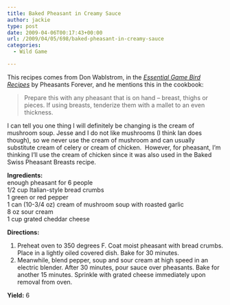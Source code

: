 ```yaml
---
title: Baked Pheasant in Creamy Sauce
author: jackie
type: post
date: 2009-04-06T00:17:43+00:00
url: /2009/04/05/698/baked-pheasant-in-creamy-sauce
categories:
  - Wild Game

---
```

This recipes comes from Don Wablstrom, in the [_Essential Game Bird Recipes_][1] by Pheasants Forever, and he mentions this in the cookbook:

> Prepare this with any pheasant that is on hand &#8211; breast, thighs or pieces. If using breasts, tenderize them with a mallet to an even thickness.

I can tell you one thing I will definitely be changing is the cream of mushroom soup. Jesse and I do not like mushrooms (I think Ian does though), so we never use the cream of mushroom and can usually substitute cream of celery or cream of chicken.  However, for pheasant, I&#8217;m thinking I&#8217;ll use the cream of chicken since it was also used in the Baked Swiss Pheasant Breasts recipe.

**Ingredients:**  
enough pheasant for 6 people  
1/2 cup Italian-style bread crumbs  
1 green or red pepper  
1 can (10-3/4 oz) cream of mushroom soup with roasted garlic  
8 oz sour cream  
1 cup grated cheddar cheese

**Directions:**

  1. Preheat oven to 350 degrees F. Coat moist pheasant with bread crumbs. Place in a lightly oiled covered dish. Bake for 30 minutes.
  2. Meanwhile, blend pepper, soup and sour cream at high speed in an electric blender. After 30 minutes, pour sauce over pheasants. Bake for another 15 minutes. Sprinkle with grated cheese immediately upon removal from oven.

**Yield:** 6

 [1]: http://pfstore.org/index.php?main_page=product_info&products_id=1